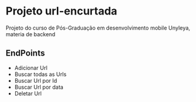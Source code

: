# Projeto url-encurtada

Projeto do curso de Pós-Graduação em desenvolvimento mobile Unyleya, materia de backend

## EndPoints
- Adicionar Url 
- Buscar todas as Urls
- Buscar Url por Id
- Buscar Url por data
- Deletar Url
